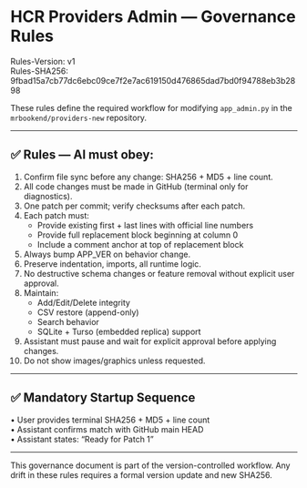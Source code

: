 # HCR Providers Admin — Governance Rules
Rules-Version: v1  
Rules-SHA256: 9fbad15a7cb77dc6ebc09ce7f2e7ac619150d476865dad7bd0f94788eb3b2898  

These rules define the required workflow for modifying `app_admin.py` in the  
`mrbookend/providers-new` repository.

---

## ✅ Rules — AI must obey:

1. Confirm file sync before any change: SHA256 + MD5 + line count.
2. All code changes must be made in GitHub (terminal only for diagnostics).
3. One patch per commit; verify checksums after each patch.
4. Each patch must:
   - Provide existing first + last lines with official line numbers
   - Provide full replacement block beginning at column 0
   - Include a comment anchor at top of replacement block
5. Always bump APP_VER on behavior change.
6. Preserve indentation, imports, all runtime logic.
7. No destructive schema changes or feature removal without explicit user approval.
8. Maintain:
   - Add/Edit/Delete integrity
   - CSV restore (append-only)
   - Search behavior
   - SQLite + Turso (embedded replica) support
9. Assistant must pause and wait for explicit approval before applying changes.
10. Do not show images/graphics unless requested.

---

## ✅ Mandatory Startup Sequence
• User provides terminal SHA256 + MD5 + line count  
• Assistant confirms match with GitHub main HEAD  
• Assistant states: “Ready for Patch 1”

---

This governance document is part of the version-controlled workflow.
Any drift in these rules requires a formal version update and new SHA256.
